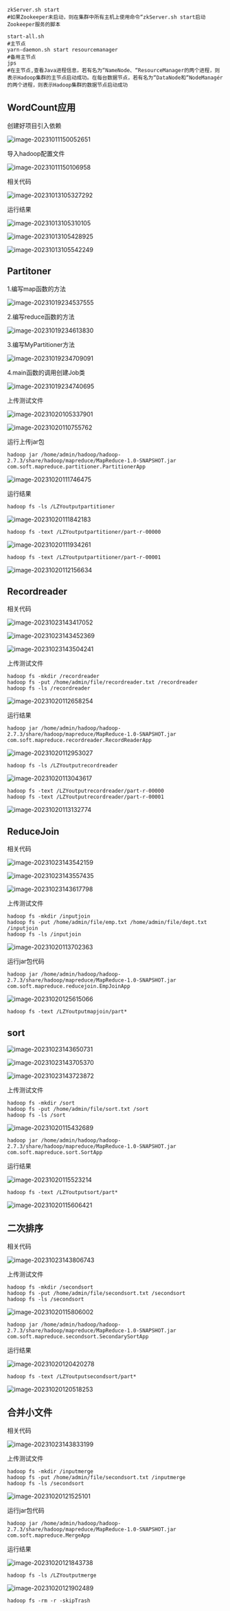```shell
zkServer.sh start
#如果Zookeeper未启动，则在集群中所有主机上使用命令“zkServer.sh start启动Zookeeper服务的脚本

start-all.sh
#主节点
yarn-daemon.sh start resourcemanager
#备用主节点
jps
#在主节点,查看Java进程信息，若有名为“NameNode、“ResourceManager的两个进程，则表示Hadoop集群的主节点启动成功。在每台数据节点，若有名为“DataNode和“NodeManagér的两个进程，则表示Hadoop集群的数据节点启动成功
```



## WordCount应用

创建好项目引入依赖

![image-20231011150052651](mapreduce.assets/image-20231011150052651.png)

导入hadoop配置文件

![image-20231011150106958](mapreduce.assets/image-20231011150106958.png)

相关代码

![image-20231013105327292](mapreduce.assets/image-20231013105327292.png)

运行结果

![image-20231013105310105](mapreduce.assets/image-20231013105310105.png)

![image-20231013105428925](mapreduce.assets/image-20231013105428925.png)

![image-20231013105542249](mapreduce.assets/image-20231013105542249.png)



## Partitoner

1.编写map函数的方法

![image-20231019234537555](mapreduce.assets/image-20231019234537555.png)

2.编写reduce函数的方法

![image-20231019234613830](mapreduce.assets/image-20231019234613830.png)

3.编写MyPartitioner方法

![image-20231019234709091](mapreduce.assets/image-20231019234709091.png)

4.main函数的调用创建Job类

![image-20231019234740695](mapreduce.assets/image-20231019234740695.png)

上传测试文件

![image-20231020105337901](mapreduce.assets/image-20231020105337901.png)

![image-20231020110755762](mapreduce.assets/image-20231020110755762.png)

运行上传jar包

```shell
hadoop jar /home/admin/hadoop/hadoop-2.7.3/share/hadoop/mapreduce/MapReduce-1.0-SNAPSHOT.jar com.soft.mapreduce.partitioner.PartitionerApp
```

![image-20231020111746475](mapreduce.assets/image-20231020111746475.png)

运行结果

```shell
hadoop fs -ls /LZYoutputpartitioner
```

![image-20231020111842183](mapreduce.assets/image-20231020111842183.png)

```shell
hadoop fs -text /LZYoutputpartitioner/part-r-00000
```

![image-20231020111934261](mapreduce.assets/image-20231020111934261.png)

```shell
hadoop fs -text /LZYoutputpartitioner/part-r-00001
```

![image-20231020112156634](mapreduce.assets/image-20231020112156634.png)





## Recordreader

相关代码

![image-20231023143417052](mapreduce.assets/image-20231023143417052.png)

![image-20231023143452369](mapreduce.assets/image-20231023143452369.png)

![image-20231023143504241](mapreduce.assets/image-20231023143504241.png)

上传测试文件

```shell
hadoop fs -mkdir /recordreader 
hadoop fs -put /home/admin/file/recordreader.txt /recordreader
hadoop fs -ls /recordreader 
```

![image-20231020112658254](mapreduce.assets/image-20231020112658254.png)



运行结果

```shell
hadoop jar /home/admin/hadoop/hadoop-2.7.3/share/hadoop/mapreduce/MapReduce-1.0-SNAPSHOT.jar com.soft.mapreduce.recordreader.RecordReaderApp 
```

![image-20231020112953027](mapreduce.assets/image-20231020112953027.png)

```shell
hadoop fs -ls /LZYoutputrecordreader
```

![image-20231020113043617](mapreduce.assets/image-20231020113043617.png)

```shell
hadoop fs -text /LZYoutputrecordreader/part-r-00000
hadoop fs -text /LZYoutputrecordreader/part-r-00001
```

![image-20231020113132774](mapreduce.assets/image-20231020113132774.png)



## ReduceJoin

相关代码

![image-20231023143542159](mapreduce.assets/image-20231023143542159.png)

![image-20231023143557435](mapreduce.assets/image-20231023143557435.png)

![image-20231023143617798](mapreduce.assets/image-20231023143617798.png)

上传测试文件

```shell
hadoop fs -mkdir /inputjoin
hadoop fs -put /home/admin/file/emp.txt /home/admin/file/dept.txt /inputjoin 
hadoop fs -ls /inputjoin
```

![image-20231020113702363](mapreduce.assets/image-20231020113702363.png)

运行jar包代码

```shell
hadoop jar /home/admin/hadoop/hadoop-2.7.3/share/hadoop/mapreduce/MapReduce-1.0-SNAPSHOT.jar com.soft.mapreduce.reducejoin.EmpJoinApp
```

![image-20231020125615066](mapreduce.assets/image-20231020125615066.png)

```shell
hadoop fs -text /LZYoutputmapjoin/part* 
```





## sort

![image-20231023143650731](mapreduce.assets/image-20231023143650731.png)

![image-20231023143705370](mapreduce.assets/image-20231023143705370.png)

![image-20231023143723872](mapreduce.assets/image-20231023143723872.png)

上传测试文件

```shell
hadoop fs -mkdir /sort 
hadoop fs -put /home/admin/file/sort.txt /sort
hadoop fs -ls /sort
```

![image-20231020115432689](mapreduce.assets/image-20231020115432689.png)

```shell
hadoop jar /home/admin/hadoop/hadoop-2.7.3/share/hadoop/mapreduce/MapReduce-1.0-SNAPSHOT.jar com.soft.mapreduce.sort.SortApp 
```

运行结果

![image-20231020115523214](mapreduce.assets/image-20231020115523214.png)

```shell
hadoop fs -text /LZYoutputsort/part* 
```

![image-20231020115606421](mapreduce.assets/image-20231020115606421.png)



## 二次排序

相关代码

![image-20231023143806743](mapreduce.assets/image-20231023143806743.png)

上传测试文件

```shell
hadoop fs -mkdir /secondsort 
hadoop fs -put /home/admin/file/secondsort.txt /secondsort 
hadoop fs -ls /secondsort
```

![image-20231020115806002](mapreduce.assets/image-20231020115806002.png)

```shell
hadoop jar /home/admin/hadoop/hadoop-2.7.3/share/hadoop/mapreduce/MapReduce-1.0-SNAPSHOT.jar com.soft.mapreduce.secondsort.SecondarySortApp  
```

运行结果

![image-20231020120420278](mapreduce.assets/image-20231020120420278.png)

```shell
hadoop fs -text /LZYoutputsecondsort/part*
```

![image-20231020120518253](mapreduce.assets/image-20231020120518253.png)



## 合并小文件

相关代码

![image-20231023143833199](mapreduce.assets/image-20231023143833199.png)

上传测试文件

```shell
hadoop fs -mkdir /inputmerge 
hadoop fs -put /home/admin/file/secondsort.txt /inputmerge 
hadoop fs -ls /secondsort
```

![image-20231020121525101](mapreduce.assets/image-20231020121525101.png)

运行jar包代码

```shell
hadoop jar /home/admin/hadoop/hadoop-2.7.3/share/hadoop/mapreduce/MapReduce-1.0-SNAPSHOT.jar com.soft.mapreduce.MergeApp  
```

运行结果

![image-20231020121843738](mapreduce.assets/image-20231020121843738.png)

```shell
hadoop fs -ls /LZYoutputmerge
```

![image-20231020121902489](mapreduce.assets/image-20231020121902489.png)



```shell
hadoop fs -rm -r -skipTrash
```

